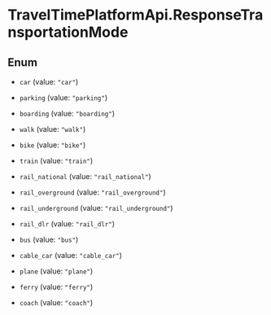 # TravelTimePlatformApi.ResponseTransportationMode

## Enum


* `car` (value: `"car"`)

* `parking` (value: `"parking"`)

* `boarding` (value: `"boarding"`)

* `walk` (value: `"walk"`)

* `bike` (value: `"bike"`)

* `train` (value: `"train"`)

* `rail_national` (value: `"rail_national"`)

* `rail_overground` (value: `"rail_overground"`)

* `rail_underground` (value: `"rail_underground"`)

* `rail_dlr` (value: `"rail_dlr"`)

* `bus` (value: `"bus"`)

* `cable_car` (value: `"cable_car"`)

* `plane` (value: `"plane"`)

* `ferry` (value: `"ferry"`)

* `coach` (value: `"coach"`)


